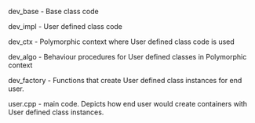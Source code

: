 dev_base - Base class code

dev_impl - User defined class code

dev_ctx - Polymorphic context where User defined class code is used

dev_algo - Behaviour procedures for User defined classes in Polymorphic context

dev_factory - Functions that create User defined class instances for end user.

user.cpp - main code. Depicts how end user would create containers with User defined class instances.